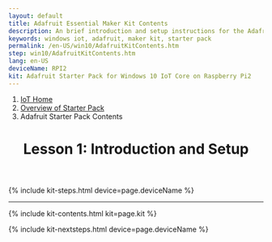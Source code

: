 ```yaml
---
layout: default
title: Adafruit Essential Maker Kit Contents
description: An brief introduction and setup instructions for the Adafruit Starter Pack for Windows 10 IoT Core on Raspberry Pi2.
keywords: windows iot, adafruit, maker kit, starter pack
permalink: /en-US/win10/AdafruitKitContents.htm
step: win10/AdafruitKitContents.htm
lang: en-US
deviceName: RPI2
kit: Adafruit Starter Pack for Windows 10 IoT Core on Raspberry Pi2
---
```

<div class="row">
  <div class="col-xs-24">
    <ol class="breadcrumb">
      <li><a href="https://developer.microsoft.com/en-us/windows/iot">IoT Home</a></li>
      <li><a href="{{site.baseurl}}/{{page.lang}}/win10/AdafruitMakerKit.htm">Overview of Starter Pack</a></li>
      <li class="active">Adafruit Starter Pack Contents</li>
    </ol>
    <header class="page-title-header">
      <h1 class="page-title">Lesson 1: Introduction and Setup</h1>
    </header>
  </div>
</div>

{% include kit-steps.html device=page.deviceName %}

<hr>


{% include kit-contents.html kit=page.kit %}


{% include kit-nextsteps.html device=page.deviceName %}
